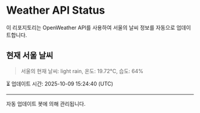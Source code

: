 
# Weather API Status

이 리포지토리는 OpenWeather API를 사용하여 서울의 날씨 정보를 자동으로 업데이트합니다.

## 현재 서울 날씨
> 서울의 현재 날씨: light rain, 온도: 19.72°C, 습도: 64%

⏳ 업데이트 시간: 2025-10-09 15:24:40 (UTC)

---
자동 업데이트 봇에 의해 관리됩니다.
